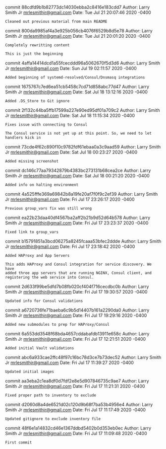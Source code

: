 commit 88cdfd9b1b82773dc14030ebba2c8416e183cdd7
Author: Larry Smith Jr <mrlesmithjr@gmail.com>
Date:   Tue Jul 21 20:07:46 2020 -0400

    Cleaned out previous material from main README

commit 800da9985af4a3e925b056cb4076f6529b8d5e78
Author: Larry Smith Jr <mrlesmithjr@gmail.com>
Date:   Tue Jul 21 20:01:20 2020 -0400

    Completely rewritting content
    
    This is just the beginning

commit 4affa14414dcd1a55fcecddd96a5062670f5d3d6
Author: Larry Smith Jr <mrlesmithjr@gmail.com>
Date:   Sun Jul 19 02:11:57 2020 -0400

    Added beginning of systemd-resolved/Consul/Dnsmasq integrations

commit 1675767c7ed6ea51cb5458c7cd71d858abc77d47
Author: Larry Smith Jr <mrlesmithjr@gmail.com>
Date:   Sat Jul 18 13:12:16 2020 -0400

    Added .DS_Store to Git ignore

commit 2f132c44ba5ffb17599a227e90ed95df01a709c2
Author: Larry Smith Jr <mrlesmithjr@gmail.com>
Date:   Sat Jul 18 11:15:34 2020 -0400

    Fixes issue with connecting to Consul
    
    The Consul service is not yet up at this point. So, we need to let handlers kick in

commit 73cde4f62c890f10c9782fdf61ebaa0a3c9aad59
Author: Larry Smith Jr <mrlesmithjr@gmail.com>
Date:   Sat Jul 18 00:23:27 2020 -0400

    Added missing screenshot

commit dc146c77aa79342879b4383bc273131b68cea2ce
Author: Larry Smith Jr <mrlesmithjr@gmail.com>
Date:   Sat Jul 18 00:21:20 2020 -0400

    Added info on halting environment

commit 4a525fffe369a69842b8a19fe20af7f0f9c2ef39
Author: Larry Smith Jr <mrlesmithjr@gmail.com>
Date:   Fri Jul 17 23:26:17 2020 -0400

    Previous group_vars fix was still wrong

commit ea22b23daa40df4567ba2aff2b21b9d52d64b578
Author: Larry Smith Jr <mrlesmithjr@gmail.com>
Date:   Fri Jul 17 23:23:37 2020 -0400

    Fixed link to group_vars

commit b15791851a3bcd06275a8245fcaaa53bfec2ddde
Author: Larry Smith Jr <mrlesmithjr@gmail.com>
Date:   Fri Jul 17 23:18:42 2020 -0400

    Added HAProxy and App Servers
    
    This adds HAProxy and Consul integration for service discovery. We have
    added three app servers that are running NGINX, Consul client, and
    registering the web service into Consul.

commit 2d633f99be5dfd7b08fb020cf404f716cecdbc0b
Author: Larry Smith Jr <mrlesmithjr@gmail.com>
Date:   Fri Jul 17 19:30:57 2020 -0400

    Updated info for Consul validations

commit a6720736fe71baeba6c9b5d14407b161a2290da0
Author: Larry Smith Jr <mrlesmithjr@gmail.com>
Date:   Fri Jul 17 19:29:16 2020 -0400

    Added new submodules to prep for HAProxy/Consul

commit 6a553dd3548f68bda4657cddabafdb13911e658c
Author: Larry Smith Jr <mrlesmithjr@gmail.com>
Date:   Fri Jul 17 12:21:51 2020 -0400

    Added initial Vault validations

commit abc6a933cae2ffc48f97c16bc78d3ce7b73dec52
Author: Larry Smith Jr <mrlesmithjr@gmail.com>
Date:   Fri Jul 17 11:39:27 2020 -0400

    Updated initial images

commit aa3eba2c1ea8df0d7fdf2e8e5d907846735c9ae7
Author: Larry Smith Jr <mrlesmithjr@gmail.com>
Date:   Fri Jul 17 11:21:31 2020 -0400

    Fixed proper path to inventory to exclude

commit d2060d8a4de6521d02c120d9b68f7ba53b4956e4
Author: Larry Smith Jr <mrlesmithjr@gmail.com>
Date:   Fri Jul 17 11:17:49 2020 -0400

    Updated gitignore to exclude inventory file

commit 48f6e1a14832cd46e1367ddbd5402b0d353eb0ec
Author: Larry Smith Jr <mrlesmithjr@gmail.com>
Date:   Fri Jul 17 11:09:48 2020 -0400

    First commit
